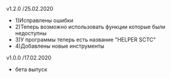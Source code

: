 v1.2.0 /25.02.2020

- 1)Исправлены ошибки
- 2)Теперь возможно использовать функции которые были недоступны
- 3)У программы теперь есть название "HELPER SCTC"
- 4)Добавлены новые инструменты


v1.0.0 /17.02.2020

- бета выпуск

